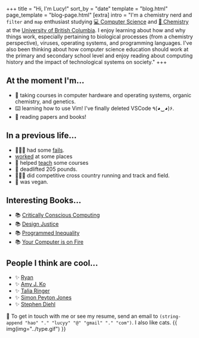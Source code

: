 +++
title = "Hi, I'm Lucy!"
sort_by = "date"
template = "blog.html"
page_template = "blog-page.html"
[extra]
intro = "I'm a chemistry nerd and `filter` and `map` enthusiast studying [💻 Computer Science](https://www.cs.ubc.ca/) and [🧪 Chemistry](https://www.chem.ubc.ca/) at the [University of British Columbia](https://www.ubc.ca/). I enjoy learning about how and why things work, especially pertaining to biological processes (from a chemistry perspective), viruses, operating systems, and programming languages. I've also been thinking about how computer science education should work at the primary and secondary school level and enjoy reading about computing history and the impact of technological systems on society."
+++

<div class="flex-col">
<div>

## At the moment I'm...
- 🎒 taking courses in computer hardware and operating systems, organic chemistry, and genetics.
- ⌨️  learning how to use Vim! I've finally deleted VSCode	٩(◕‿◕)۶.
- 👀 reading papers and books!

</div>

<div>

## In a previous life...
- 🤷🏻‍♀ had some [fails](@/me/fails.md).
- [worked](@/me/experience.md) at some places
- 🎒 helped [teach](@me/experience.md) some courses
- 💪 deadlifted 205 pounds.
- 🏃🏻‍♀ did competitive cross country running and track and field.
- 🥕 was vegan.

</div>
</div>

<div>

## Interesting Books...
- 📚 [Critically Conscious Computing](https://criticallyconsciouscomputing.org/)
- 📚 [Design Justice](https://design-justice.pubpub.org/)
- 📚 [Programmed Inequality](https://mitpress.mit.edu/books/programmed-inequality)
- 📚 [Your Computer is on Fire](https://mitpress.mit.edu/books/your-computer-fire)

</div>

<div>

## People I think are cool...
- ✨ [Ryan](https://www.ryanmehri.dev/)
- ✨ [Amy J. Ko](https://faculty.washington.edu/ajko/)
- ✨ [Talia Ringer](https://twitter.com/TaliaRinger)
- ✨ [Simon Peyton Jones](https://en.wikipedia.org/wiki/Simon_Peyton_Jones)
- ✨ [Stephen Diehl](https://twitter.com/smdiehl) 

</div>

💖 To get in touch with me or see my resume, send an email to `(string-append "hao" "." "lucyy" "@" "gmail" "." "com")`. I also like cats.
{{ img(img="../type.gif") }}



